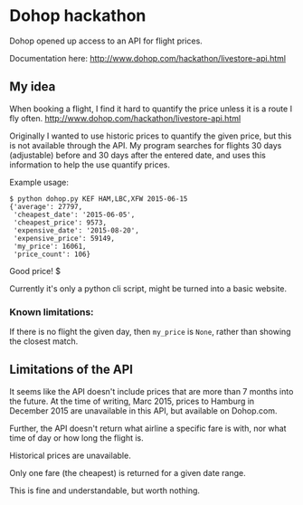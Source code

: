 # Dohop hackathon

Dohop opened up access to an API for flight prices. 

Documentation here: http://www.dohop.com/hackathon/livestore-api.html

## My idea

When booking a flight, I find it hard to quantify the price unless it is a route I fly often. http://www.dohop.com/hackathon/livestore-api.html

Originally I wanted to use historic prices to quantify the given price, but this is not available through the API. My program searches for flights 30 days (adjustable) before and 30 days after the entered date, and uses this information to help the use quantify prices.  

Example usage:

    $ python dohop.py KEF HAM,LBC,XFW 2015-06-15
    {'average': 27797,
     'cheapest_date': '2015-06-05',
     'cheapest_price': 9573,
     'expensive_date': '2015-08-20',
     'expensive_price': 59149,
     'my_price': 16061,
     'price_count': 106}
    
   Good price!
   $

Currently it's only a python cli script, might be turned into a basic website. 

### Known limitations:

If there is no flight the given day, then `my_price` is `None`, rather than showing the closest match. 

## Limitations of the API

It seems like the API doesn't include prices that are more than 7 months into the future. At the time of writing, Marc 2015, prices to Hamburg in December 2015 are unavailable in this API, but available on Dohop.com. 

Further, the API doesn't return what airline a specific fare is with, nor what time of day or how long the flight is. 

Historical prices are unavailable. 

Only one fare (the cheapest) is returned for a given date range. 

This is fine and understandable, but worth nothing. 